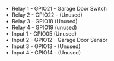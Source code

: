- Relay 1 - GPIO21 - Garage Door Switch
- Relay 2 - GPIO22 - (Unused)
- Relay 3 - GPIO18 (Unused)
- Relay 4 - GPIO19 (unused)
- Input 1 - GPIO05 (Unused)
- Input 2 - GPIO12 - Garage Door Sensor
- Input 3 - GPIO13 - (Unused)
- Input 4 - GPIO14 - (Unused)
